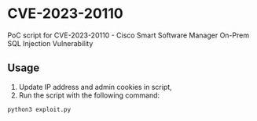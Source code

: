# CVE-2023-20110
PoC script for CVE-2023-20110 - Cisco Smart Software Manager On-Prem SQL Injection Vulnerability

## Usage
1. Update IP address and admin cookies in script,
2. Run the script with the following command:
```
python3 exploit.py
```
